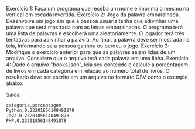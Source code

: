 Exercício 1: Faça um programa que receba um nome e imprima o mesmo na vertical em escada invertida.
Exercício 2: Jogo da palavra embaralhada. Desenvolva um jogo em que a pessoa usuária tenha que adivinhar uma palavra que será mostrada com as letras embaralhadas. O programa terá uma lista de palavras e escolherá uma aleatoriamente. O jogador terá três tentativas para adivinhar a palavra. Ao final, a palavra deve ser mostrada na tela, informando se a pessoa ganhou ou perdeu o jogo.
Exercício 3: Modifique o exercício anterior para que as palavras sejam lidas de um arquivo. Considere que o arquivo terá cada palavra em uma linha.
Exercício 4: Dado o arquivo "books.json", leia seu conteúdo e calcule a porcentagem de livros em cada categoria em relação ao número total de livros. O resultado deve ser escrito em um arquivo no formato CSV como o exemplo abaixo.

Saída:
```{csv}
categoria,porcentagem
Python,0.23201856148491878
Java,0.23201856148491878
PHP,0.23201856148491878
```
